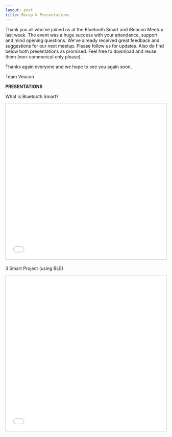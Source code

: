 ```yaml
---
layout: post
title: Recap & Presentations
---
```

Thank you all who've joined us at the Bluetooth Smart and iBeacon Meetup last week. The event was a huge success with your attendance, support and mind opening questions. We've already received great feedback and suggestions for our next meetup. Please follow us for updates. Also do find below both presentations as promised. Feel free to download and reuse them (non-commerical only please).

Thanks again everyone and we hope to see you again soon,

Team Veacon


**PRESENTATIONS**

What is Bluetooth Smart?

<iframe src="//www.slideshare.net/slideshow/embed_code/44398252" width="595" height="485" frameborder="0" marginwidth="0" marginheight="0" scrolling="no" style="border:1px solid #CCC; border-width:1px; margin-bottom:5px; max-width: 100%;" allowfullscreen> </iframe>

3 Smart Project (using BLE)

<iframe src="//www.slideshare.net/slideshow/embed_code/44398667" width="595" height="485" frameborder="0" marginwidth="0" marginheight="0" scrolling="no" style="border:1px solid #CCC; border-width:1px; margin-bottom:5px; max-width: 100%;" allowfullscreen> </iframe>
